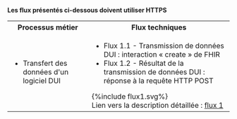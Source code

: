 **Les flux présentés ci-dessous doivent utiliser HTTPS**

<table style="width:100%">
  <tr>
    <th>Processus métier</th>
    <th>Flux techniques</th>
  </tr>
  <tr>
    <td rowspan="2">
      <ul>
      <li>Transfert des données d'un logiciel DUI</li>
      </ul>
    </td>
    <td>
      <ul>
      <li>Flux 1.1 - Transmission de données DUI : interaction « create » de FHIR</li>
      <li>Flux 1.2 - Résultat de la transmission de données DUI : réponse à la requête HTTP POST</li>
      </ul>
      {%include flux1.svg%} <br>
      Lien vers la description détaillée : <a href="description_flux_1_transmission_donnees_dui.html">flux 1</a>
    </td>
  </tr>
</table>